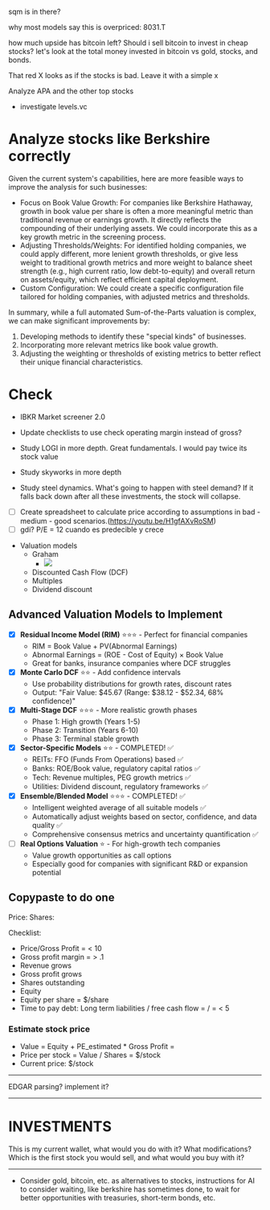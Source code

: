 sqm is in there?

why most models say this is overpriced: 8031.T

how much upside has bitcoin left? Should i sell bitcoin to invest in cheap stocks? let's look at the total money invested in bitcoin vs gold, stocks, and bonds.


That red X looks as if the stocks is bad. Leave it with a simple x 

Analyze APA and the other top stocks

- investigate levels.vc

# Analyze stocks like Berkshire correctly
  Given the current system's capabilities, here are more feasible ways to improve the analysis for such businesses:

   * Focus on Book Value Growth: For companies like Berkshire Hathaway, growth in book value per share is often a more meaningful metric
     than traditional revenue or earnings growth. It directly reflects the compounding of their underlying assets. We could incorporate
     this as a key growth metric in the screening process.
   * Adjusting Thresholds/Weights: For identified holding companies, we could apply different, more lenient growth thresholds, or give
     less weight to traditional growth metrics and more weight to balance sheet strength (e.g., high current ratio, low debt-to-equity)
     and overall return on assets/equity, which reflect efficient capital deployment.
   * Custom Configuration: We could create a specific configuration file tailored for holding companies, with adjusted metrics and
     thresholds.

  In summary, while a full automated Sum-of-the-Parts valuation is complex, we can make significant improvements by:
   1. Developing methods to identify these "special kinds" of businesses.
   2. Incorporating more relevant metrics like book value growth.
   3. Adjusting the weighting or thresholds of existing metrics to better reflect their unique financial characteristics.



# Check
- IBKR Market screener 2.0
- Update checklists to use check operating margin instead of gross?

- Study LOGI in more depth. Great fundamentals. I would pay twice its stock value
- Study skyworks in more depth
- Study steel dynamics. What's going to happen with steel demand? If it falls back down after all these investments, the stock will collapse.

- [ ] Create spreadsheet to calculate price according to assumptions in bad - medium - good scenarios.(https://youtu.be/H1gfAXvRoSM)
- [ ] gdi? P/E = 12 cuando es predecible y crece

- Valuation models
    - Graham
        - ![](readme/20230523133421.png)
    - Discounted Cash Flow (DCF)
    - Multiples
    - Dividend discount

## Advanced Valuation Models to Implement
- [x] **Residual Income Model (RIM)** ⭐⭐⭐ - Perfect for financial companies
    - RIM = Book Value + PV(Abnormal Earnings)
    - Abnormal Earnings = (ROE - Cost of Equity) × Book Value
    - Great for banks, insurance companies where DCF struggles
- [x] **Monte Carlo DCF** ⭐⭐ - Add confidence intervals
    - Use probability distributions for growth rates, discount rates
    - Output: "Fair Value: $45.67 (Range: $38.12 - $52.34, 68% confidence)"
- [x] **Multi-Stage DCF** ⭐⭐⭐ - More realistic growth phases
    - Phase 1: High growth (Years 1-5)
    - Phase 2: Transition (Years 6-10)
    - Phase 3: Terminal stable growth
- [x] **Sector-Specific Models** ⭐⭐ - COMPLETED! ✅
    - REITs: FFO (Funds From Operations) based ✅
    - Banks: ROE/Book value, regulatory capital ratios ✅
    - Tech: Revenue multiples, PEG growth metrics ✅  
    - Utilities: Dividend discount, regulatory frameworks ✅
- [x] **Ensemble/Blended Model** ⭐⭐⭐ - COMPLETED! ✅
    - Intelligent weighted average of all suitable models ✅
    - Automatically adjust weights based on sector, confidence, and data quality ✅
    - Comprehensive consensus metrics and uncertainty quantification ✅
- [ ] **Real Options Valuation** ⭐ - For high-growth tech companies
    - Value growth opportunities as call options
    - Especially good for companies with significant R&D or expansion potential

## Copypaste to do one
Price:
Shares:

Checklist:
- Price/Gross Profit =  < 10
- Gross profit margin =  > .1
- Revenue grows 
- Gross profit grows 
- Shares outstanding 
- Equity
- Equity per share = $/share
- Time to pay debt: Long term liabilities / free cash flow =  /  =  < 5

### Estimate stock price
- Value = Equity + PE_estimated * Gross Profit = 
- Price per stock = Value / Shares = $/stock
- Current price: $/stock

---
EDGAR parsing? implement it?

---
# INVESTMENTS
This is my current wallet, what would you do with it? What modifications? Which is the first stock you would sell, and what would you buy with it?



---

- Consider gold, bitcoin, etc. as alternatives to stocks, instructions for AI to consider waiting, like berkshire has sometimes done, to wait for better opportunities with treasuries, short-term bonds, etc.